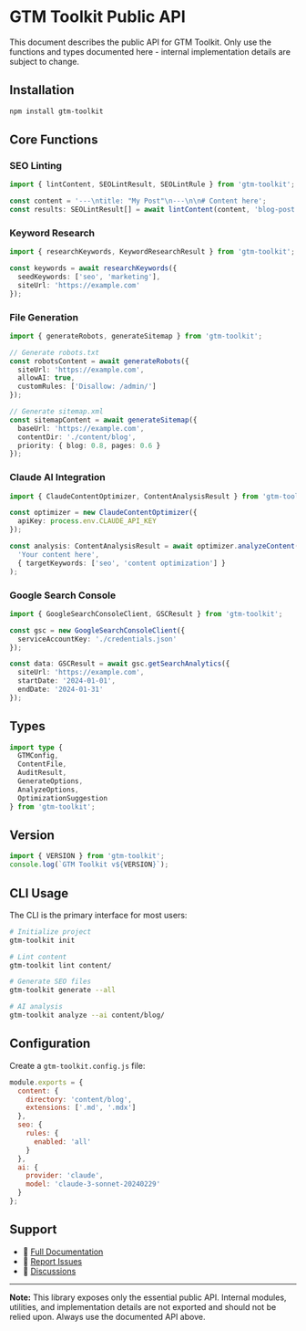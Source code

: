 # GTM Toolkit Public API

This document describes the public API for GTM Toolkit. Only use the functions and types documented here - internal implementation details are subject to change.

## Installation

```bash
npm install gtm-toolkit
```

## Core Functions

### SEO Linting

```typescript
import { lintContent, SEOLintResult, SEOLintRule } from 'gtm-toolkit';

const content = '---\ntitle: "My Post"\n---\n\n# Content here';
const results: SEOLintResult[] = await lintContent(content, 'blog-post.md');
```

### Keyword Research

```typescript
import { researchKeywords, KeywordResearchResult } from 'gtm-toolkit';

const keywords = await researchKeywords({
  seedKeywords: ['seo', 'marketing'],
  siteUrl: 'https://example.com'
});
```

### File Generation

```typescript
import { generateRobots, generateSitemap } from 'gtm-toolkit';

// Generate robots.txt
const robotsContent = await generateRobots({
  siteUrl: 'https://example.com',
  allowAI: true,
  customRules: ['Disallow: /admin/']
});

// Generate sitemap.xml
const sitemapContent = await generateSitemap({
  baseUrl: 'https://example.com',
  contentDir: './content/blog',
  priority: { blog: 0.8, pages: 0.6 }
});
```

### Claude AI Integration

```typescript
import { ClaudeContentOptimizer, ContentAnalysisResult } from 'gtm-toolkit';

const optimizer = new ClaudeContentOptimizer({
  apiKey: process.env.CLAUDE_API_KEY
});

const analysis: ContentAnalysisResult = await optimizer.analyzeContent(
  'Your content here',
  { targetKeywords: ['seo', 'content optimization'] }
);
```

### Google Search Console

```typescript
import { GoogleSearchConsoleClient, GSCResult } from 'gtm-toolkit';

const gsc = new GoogleSearchConsoleClient({
  serviceAccountKey: './credentials.json'
});

const data: GSCResult = await gsc.getSearchAnalytics({
  siteUrl: 'https://example.com',
  startDate: '2024-01-01',
  endDate: '2024-01-31'
});
```

## Types

```typescript
import type {
  GTMConfig,
  ContentFile,
  AuditResult,
  GenerateOptions,
  AnalyzeOptions,
  OptimizationSuggestion
} from 'gtm-toolkit';
```

## Version

```typescript
import { VERSION } from 'gtm-toolkit';
console.log(`GTM Toolkit v${VERSION}`);
```

## CLI Usage

The CLI is the primary interface for most users:

```bash
# Initialize project
gtm-toolkit init

# Lint content
gtm-toolkit lint content/

# Generate SEO files
gtm-toolkit generate --all

# AI analysis
gtm-toolkit analyze --ai content/blog/
```

## Configuration

Create a `gtm-toolkit.config.js` file:

```javascript
module.exports = {
  content: {
    directory: 'content/blog',
    extensions: ['.md', '.mdx']
  },
  seo: {
    rules: {
      enabled: 'all'
    }
  },
  ai: {
    provider: 'claude',
    model: 'claude-3-sonnet-20240229'
  }
};
```

## Support

- 📖 [Full Documentation](https://gtmascode.dev/docs)
- 🐛 [Report Issues](https://github.com/razkaplan/gtm-toolkit/issues)
- 💬 [Discussions](https://github.com/razkaplan/gtm-toolkit/discussions)

---

**Note:** This library exposes only the essential public API. Internal modules, utilities, and implementation details are not exported and should not be relied upon. Always use the documented API above.